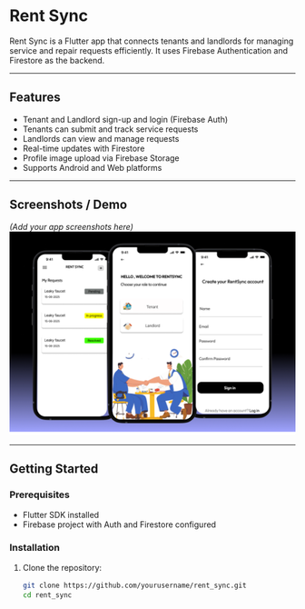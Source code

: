 # Rent Sync

Rent Sync is a Flutter app that connects tenants and landlords for managing service and repair requests efficiently. It uses Firebase Authentication and Firestore as the backend.

---

## Features

- Tenant and Landlord sign-up and login (Firebase Auth)  
- Tenants can submit and track service requests  
- Landlords can view and manage requests  
- Real-time updates with Firestore  
- Profile image upload via Firebase Storage  
- Supports Android and Web platforms  

---

## Screenshots / Demo

*(Add your app screenshots here)*  
![App Intro](assets/images/rentsync.png)  

---

## Getting Started

### Prerequisites

- Flutter SDK installed  
- Firebase project with Auth and Firestore configured  

### Installation

1. Clone the repository:  
   ```bash
   git clone https://github.com/yourusername/rent_sync.git
   cd rent_sync
